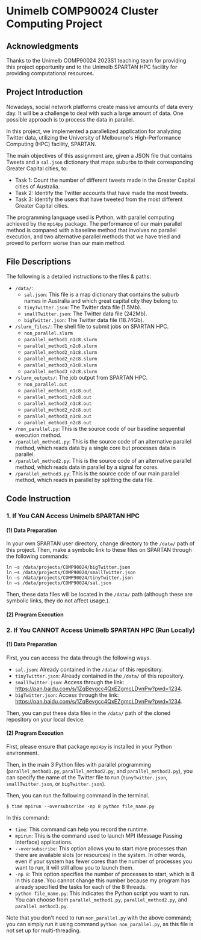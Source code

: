 # Unimelb COMP90024 Cluster Computing Project

## Acknowledgments
Thanks to the Unimelb COMP90024 2023S1 teaching team for providing this project opportunity and to the Unimelb SPARTAN HPC facility for providing computational resources.

## Project Introduction
Nowadays, social network platforms create massive amounts of data every day. It will be a challenge to deal with such a large amount of data. One possible approach is to process the data in parallel.

In this project, we implemented a parallelized application for analyzing Twitter data, utilizing the University of Melbourne's High-Performance Computing (HPC) facility, SPARTAN. 

The main objectives of this assignment are, given a JSON file that contains Tweets and a `sal.json` dictionary that maps suburbs to their corresponding Greater Capital cities, to:
- Task 1: Count the number of different tweets made in the Greater Capital cities of Australia.
- Task 2: Identify the Twitter accounts that have made the most tweets.
- Task 3: Identify the users that have tweeted from the most different Greater Capital cities.

The programming language used is Python, with parallel computing achieved by the `mpi4py` package. The performance of our main parallel method is compared with a baseline method that involves no parallel execution, and two alternative parallel methods that we have tried and proved to perform worse than our main method.

## File Descriptions
The following is a detailed instructions to the files & paths:
  * `/data/`:
    * `sal.json`: This file is a map dictionary that contains the suburb names in Australia and which great capital city they belong to.
    * `tinyTwitter.json`: The Twitter data file (1.5Mb).
    * `smallTwitter.json`: The Twitter data file (242Mb).
    * `bigTwitter.json`: The Twitter data file (18.74Gb).
  * `/slurm_files/`: The shell file to submit jobs on SPARTAN HPC.
    * `non_parallel.slurm`
    * `parallel_method1_n1c8.slurm`
    * `parallel_method1_n2c8.slurm`
    * `parallel_method2_n1c8.slurm`
    * `parallel_method2_n2c8.slurm`
    * `parallel_method3_n1c8.slurm`
    * `parallel_method3_n2c8.slurm`
  * `/slurm_outputs/`: The job output from SPARTAN HPC.
    * `non_parallel.out`
    * `parallel_method1_n1c8.out`
    * `parallel_method1_n2c8.out`
    * `parallel_method2_n1c8.out`
    * `parallel_method2_n2c8.out`
    * `parallel_method3_n1c8.out`
    * `parallel_method3_n2c8.out`
  * `/non_parallel.py`: This is the source code of our baseline sequential execution method.
  * `/parallel_method1.py`: This is the source code of an alternative parallel method, which reads data by a single core but processes data in parallel.
  * `/parallel_method2.py`: This is the source code of an alternative parallel method, which reads data in parallel by a signal for cores.
  * `/parallel_method3.py`: This is the source code of our main parallel method, which reads in parallel by splitting the data file.


## Code Instruction
### 1. If You CAN Access Unimelb SPARTAN HPC
#### (1) Data Preparation
In your own SPARTAN user directory, change directory to the `/data/` path of this project. Then, make a symbolic link to these files on SPARTAN through the following commands:
```
ln –s /data/projects/COMP90024/bigTwitter.json
ln –s /data/projects/COMP90024/smallTwitter.json
ln –s /data/projects/COMP90024/tinyTwitter.json
ln –s /data/projects/COMP90024/sal.json
```

Then, these data files will be located in the `/data/` path (although these are symbolic links, they do not affect usage.).

#### (2) Program Execution


### 2. If You CANNOT Access Unimelb SPARTAN HPC (Run Locally)
#### (1) Data Preparation
First, you can access the data through the following ways.
  * `sal.json`: Already contained in the `/data/` of this repository.
  * `tinyTwitter.json`: Already contained in the `/data/` of this repository.
  * `smallTwitter.json`: Access through the link: https://pan.baidu.com/s/1ZqBevgcc4QxEZgmcLDvnPw?pwd=1234.
  * `bigTwitter.json`: Access through the link: https://pan.baidu.com/s/1ZqBevgcc4QxEZgmcLDvnPw?pwd=1234.

Then, you can put these data files in the `/data/` path of the cloned repository on your local device.

#### (2) Program Execution
First, please ensure that package `mpi4py` is installed in your Python environment.

Then, in the main 3 Python files with parallel programming (`parallel_method1.py`, `parallel_method2.py`, and `parallel_method3.py`), you can specify the name of the Twitter file to run (`tinyTwitter.json`, `smallTwitter.json`, or `bigTwitter.json`). 

Then, you can run the following command in the terminal.

```
$ time mpirun --oversubscribe -np 8 python file_name.py
```

In this command:
  * `time`: This command can help you record the runtime.
  * `mpirun`: This is the command used to launch MPI (Message Passing Interface) applications.
  * `--oversubscribe`: This option allows you to start more processes than there are available slots (or resources) in the system. In other words, even if your system has fewer cores than the number of processes you want to run, it will still allow you to launch them.
  * `-np 8`: This option specifies the number of processes to start, which is 8 in this case. You cannot change this number because my program has already specified the tasks for each of the 8 threads.
  * `python file_name.py`: This indicates the Python script you want to run. You can choose from `parallel_method1.py`, `parallel_method2.py`, and `parallel_method3.py`.

Note that you don't need to run `non_parallel.py` with the above command; you can simply run it using command `python non_parallel.py`, as this file is not set up for multi-threading.
